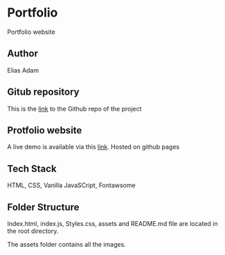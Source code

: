 # Portfolio

Portfolio website

## Author

Elias Adam

## Gitub repository

This is the [link](https://github.com/Elias9a/ELIAS-ADAM-Portfolio) to the Github repo of the project

## Protfolio website 

A live demo is available via this [link](https://elias9a.github.io/ELIAS-ADAM-Portfolio/). Hosted on github pages

## Tech Stack

HTML, CSS, Vanilla JavaSCript, Fontawsome

## Folder Structure 

Index.html, index.js, Styles.css, assets and README.md file are located in the root directory.

The assets folder contains all the images.

